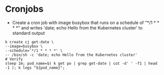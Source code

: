 # Cronjobs

- Create a cron job with image busybox that runs on a schedule of "*/1 * * * *" and writes 'date; echo Hello from the Kubernetes cluster' to standard output
```
k create cj get-date \
--image=busybox \
--schedule='*/1 * * * *' \
-- /bin/sh -c 'date; echo Hello from the Kubernetes cluster'
# Verify
sleep 1m; pod_name=$( k get po | grep get-date | cut -d' ' -f1 | head -1 ); k logs "${pod_name}";
```

